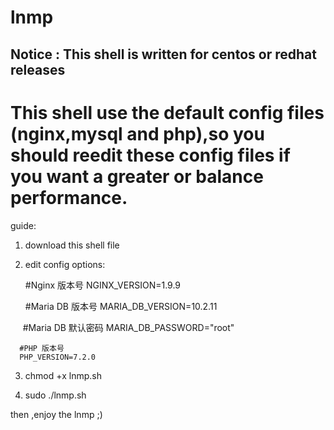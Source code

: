 # lnmp
## Notice : This shell is written for centos or redhat releases

# This shell use the default config files (nginx,mysql and php),so you should reedit these config files if you want a greater or balance performance.

guide:

1. download this shell file

2. edit config options:

      #Nginx 版本号
      NGINX_VERSION=1.9.9

      #Maria DB 版本号
      MARIA_DB_VERSION=10.2.11

      #Maria DB 默认密码
      MARIA_DB_PASSWORD="root"

      #PHP 版本号
      PHP_VERSION=7.2.0

3. chmod +x lnmp.sh

4. sudo ./lnmp.sh

then ,enjoy the lnmp ;)
